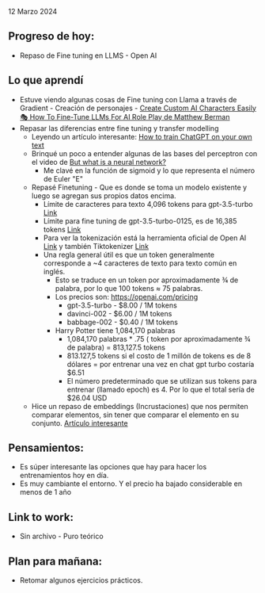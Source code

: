 12 Marzo 2024

## Progreso de hoy:
- Repaso de Fine tuning en LLMS - Open AI
## Lo que aprendí 
- Estuve viendo algunas cosas de Fine tuning con Llama a través de Gradient - Creación de personajes - [Create Custom AI Characters Easily 🎭 How To Fine-Tune LLMs For AI Role Play de Matthew Berman](https://www.youtube.com/watch?v=CoM-HKM-CzM&ab_channel=MatthewBerman) 
-  Repasar las diferencias entre fine tuning y transfer modelling 
	- Leyendo un artículo interesante: [How to train ChatGPT on your own text](https://mythicalai.substack.com/p/how-to-train-chatgpt-on-your-own) 
	- Brinqué un poco a entender algunas de las bases del perceptron con el video de [But what is a neural network?](https://www.youtube.com/watch?v=aircAruvnKk&t=221s&ab_channel=3Blue1Brown) 
		- Me clavé en la función de sigmoid y lo que representa el número de Euler "E" 
	- Repasé Finetuning - Que es donde se toma un modelo existente y luego se agregan sus propios datos encima.
		- Límite de caracteres para texto 4,096 tokens para gpt-3.5-turbo [Link](https://platform.openai.com/docs/guides/text-generation/which-model-should-i-use)
		- Límite para fine tuning de gpt-3.5-turbo-0125, es de 16,385 tokens [Link](https://platform.openai.com/docs/guides/fine-tuning/token-limits)
		- Para ver la tokenización está la herramienta oficial de Open AI [Link](https://platform.openai.com/tokenizer)  y también Tiktokenizer [Link](https://tiktokenizer.vercel.app/)
		- Una regla general útil es que un token generalmente corresponde a ~4 caracteres de texto para texto común en inglés. 
			- Esto se traduce en un token por aproximadamente ¾ de palabra, por lo que 100 tokens ≈ 75 palabras.
			-   Los precios son: https://openai.com/pricing  
				- gpt-3.5-turbo - $8.00 / 1M tokens
				- davinci-002 - $6.00 / 1M tokens
				- babbage-002  - $0.40 / 1M tokens
			- Harry Potter tiene 1,084,170 palabras 
				- 1,084,170 palabras *  .75 ( token por aproximadamente ¾ de palabra) = 813,127.5 tokens 
				-  813.127,5 tokens si el costo  de 1 millón de tokens es de 8 dólares = por  entrenar una vez en chat gpt turbo costaría $6.51   
				- El número predeterminado que se utilizan sus tokens para entrenar (llamado epoch) es 4. Por lo que el total sería de $26.04 USD 
	- Hice un repaso de embeddings (Incrustaciones) que nos permiten comparar elementos, sin tener que comparar el elemento en su conjunto. [Artículo interesante](https://mythicalai.substack.com/p/how-to-fine-tune-train-stable-diffusion#%C2%A7what-are-embeddings-in-machine-learning)
## **Pensamientos**:
- Es súper interesante las opciones que hay para hacer los entrenamientos hoy en día. 
- Es muy cambiante el entorno. Y el precio ha bajado considerable en menos de 1 año 
## Link to work: 
- Sin archivo - Puro teórico 
## Plan para mañana: 
- Retomar algunos ejercicios prácticos. 
